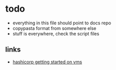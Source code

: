 # todo

- everything in this file should point to docs repo
- copypasta format from somewhere else
- stuff is everywhere, check the script files

## links

- [hashicorp getting started on vms](https://github.com/hashicorp-education/learn-consul-get-started-vms)
